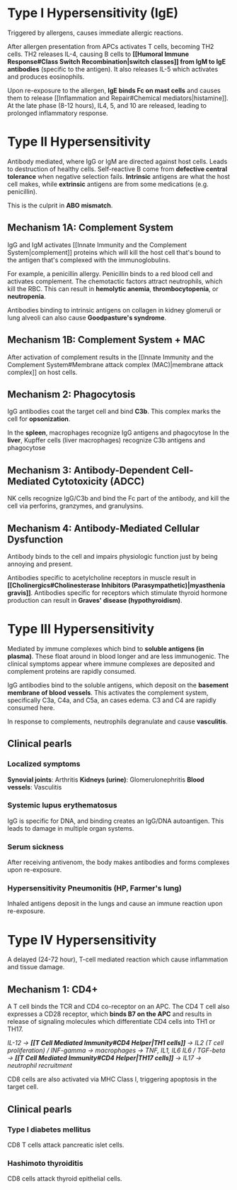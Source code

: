 # Type I Hypersensitivity (IgE)
Triggered by allergens, causes immediate allergic reactions.

After allergen presentation from APCs activates T cells, becoming TH2 cells. TH2 releases IL-4, causing B cells to **[[Humoral Immune Response#Class Switch Recombination|switch classes]] from IgM to IgE antibodies** (specific to the antigen). It also releases IL-5 which activates and produces eosinophils.

Upon re-exposure to the allergen, **IgE binds Fc on mast cells** and causes them to release [[Inflammation and Repair#Chemical mediators|histamine]]. At the late phase (8-12 hours), IL4, 5, and 10 are released, leading to prolonged inflammatory response.
# Type II Hypersensitivity
Antibody mediated, where IgG or IgM are directed against host cells. Leads to destruction of healthy cells. Self-reactive B come from **defective central tolerance** when negative selection fails. **Intrinsic** antigens are what the host cell makes, while **extrinsic** antigens are from some medications (e.g. penicillin).

This is the culprit in **ABO mismatch**.
## Mechanism 1A: Complement System
IgG and IgM activates [[Innate Immunity and the Complement System|complement]] proteins which will kill the host cell that's bound to the antigen that's complexed with the immunoglobulins.

For example, a penicillin allergy. Penicillin binds to a red blood cell and activates complement. The chemotactic factors attract neutrophils, which kill the RBC. This can result in **hemolytic anemia**, **thrombocytopenia**, or **neutropenia**.

Antibodies binding to intrinsic antigens on collagen in kidney glomeruli or lung alveoli can also cause **Goodpasture's syndrome**.
## Mechanism 1B: Complement System + MAC
After activation of complement results in the [[Innate Immunity and the Complement System#Membrane attack complex (MAC)|membrane attack complex]] on host cells.
## Mechanism 2: Phagocytosis
IgG antibodies coat the target cell and bind **C3b**. This complex marks the cell for **opsonization**. 

In the **spleen**, macrophages recognize IgG antigens and phagocytose 
In the **liver**, Kupffer cells (liver macrophages) recognize C3b antigens and phagocytose
## Mechanism 3: Antibody-Dependent Cell-Mediated Cytotoxicity (ADCC)
NK cells recognize IgG/C3b and bind the Fc part of the antibody, and kill the cell via perforins, granzymes, and granulysins.
## Mechanism 4: Antibody-Mediated Cellular Dysfunction
Antibody binds to the cell and impairs physiologic function just by being annoying and present.

Antibodies specific to acetylcholine receptors in muscle result in **[[Cholinergics#Cholinesterase Inhibitors (Parasympathetic)|myasthenia gravis]]**.
Antibodies specific for receptors which stimulate thyroid hormone production can result in **Graves' disease (hypothyroidism)**.
# Type III Hypersensitivity
Mediated by immune complexes which bind to **soluble antigens (in plasma)**. These float around in blood longer and are less immunogenic. The clinical symptoms appear where immune complexes are deposited and complement proteins are rapidly consumed.

IgG antibodies bind to the soluble antigens, which deposit on the **basement membrane of blood vessels**. This activates the complement system, specifically C3a, C4a, and C5a, an cases edema. C3 and C4 are rapidly consumed here.

In response to complements, neutrophils degranulate and cause **vasculitis**.
## Clinical pearls
### Localized symptoms
**Synovial joints**: Arthritis
**Kidneys (urine)**: Glomerulonephritis
**Blood vessels**: Vasculitis
### Systemic lupus erythematosus
IgG is specific for DNA, and binding creates an IgG/DNA autoantigen. This leads to damage in multiple organ systems.
### Serum sickness
After receiving antivenom, the body makes antibodies and forms complexes upon re-exposure.
### Hypersensitivity Pneumonitis (HP, Farmer's lung)
Inhaled antigens deposit in the lungs and cause an immune reaction upon re-exposure.
# Type IV Hypersensitivity
A delayed (24-72 hour), T-cell mediated reaction which cause inflammation and tissue damage.
## Mechanism 1: CD4+
A T cell binds the TCR and CD4 co-receptor on an APC. The CD4 T cell also expresses a CD28 receptor, which **binds B7 on the APC** and results in release of signaling molecules which differentiate CD4 cells into TH1 or TH17.

*IL-12 → **[[T Cell Mediated Immunity#CD4 Helper|TH1 cells]]** → IL2 (T cell proliferation) / INF-gamma → macrophages → TNF, IL1, IL6*
*IL6 / TGF-beta → **[[T Cell Mediated Immunity#CD4 Helper|TH17 cells]]** → IL17 → neutrophil recruitment*

CD8 cells are also activated via MHC Class I, triggering apoptosis in the target cell.
## Clinical pearls
### Type I diabetes mellitus
CD8 T cells attack pancreatic islet cells.
### Hashimoto thyroiditis
CD8 cells attack thyroid epithelial cells.
